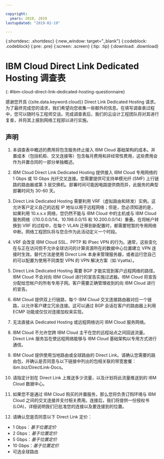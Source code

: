 ```yaml
---

copyright:
  years: 2018, 2019
lastupdated: "2019-02-19"

---
```


{:shortdesc: .shortdesc}
{:new_window: target="_blank"}
{:codeblock: .codeblock}
{:pre: .pre}
{:screen: .screen}
{:tip: .tip}
{:download: .download}

# IBM Cloud Direct Link Dedicated Hosting 调查表
{: #ibm-cloud-direct-link-dedicated-hosting-questionnaire}

感谢您开具 {{site.data.keyword.cloud}} Direct Link Dedicated Hosting 请求。为了最终完成您的请求，我们希望向您收集一些额外的信息。在填写调查表过程中，您可以随时与工程师交谈。完成调查表后，我们的云设计工程团队将对其进行复查，并将其上报到网络工程部以进行实施。

## 声明

1. 本调查表中概述的费用将包含服务终止接入 IBM Cloud 基础架构的成本。并置成本（包括机柜、交叉连接等）包含每月费用和非经常性费用，这些费用会作为并置合同的一部分单独概述。

2. IBM Cloud Direct Link Dedicated Hosting 提供接入 IBM Cloud 专用网络的 1 Gbps 或 10 Gbps 光纤交叉连接。您需要提供可支持单模光纤 (SMF) 上行链路的路由器或第 3 层交换机。部署时间可能因电路提供商而异，此服务的典型部署时间为 30-60 天。

3. Direct Link Dedicated Hosting 需要利用 VRF（虚拟路由和转发）实例。这允许客户定义自己的远程 IP 地址以用于远程网络；但是，您必须知道的是，如果利用 10.x.x.x 网络，您仍然不能与 IBM Cloud 中的主机或与 IBM Cloud 服务网络（(10.0.0.0/14、10.198.0.0/15 和 10.200.0.0/14）重叠。在将帐户转换到 VRF 的过程中，在每个 VLAN 迁移到新配置时，都需要短暂的专用网络中断。网络工程团队将与您合作为此活动定义一个时段。

4. VRF 会改变 IBM Cloud SSL、PPTP 和 IPsec VPN 的行为。通常，这些变化在与正在访问但不允许全球访问的计算资源所在的数据中心位置建立 VPN 连接时生效。替代方法是使用 Direct Link 本身来管理服务器，或者运行您自己的可以配置为使用不同类型 VPN 的 VPN 解决方案（如 Vyatta）。 

5. Direct Link Dedicated Hosting 需要 BGP 才能实现到客户远程网络的路径。IBM Cloud 不会对向 IBM Cloud 进行的宣告实施过滤器。IBM Cloud 将宣告分配给您帐户的所有专用子网。客户需要正确管理收到的向 IBM Cloud 进行的宣告。

6. IBM Cloud 提供双上行链路，每个 IBM Cloud 交叉连接路由器对应一个链路，以允许客户建立冗余连接。这可以通过 BGP 会话在客户的路由器上利用 ECMP 功能或仅仅对连接加权来实现。

7. 无法直接从 Dedicated Hosting 或远程网络访问 IBM Cloud 服务网络。

8. IBM Cloud 不允许您跨 IBM Cloud 主干在您的远程站点之间回送流量。Direct Link 服务旨在使远程网络能够与 IBM Cloud 基础架构以专用方式进行通信。

9. IBM Cloud 提供使用当地路由或全球路由的 Direct Link。请确认您需要的路由包，并确认是否同意与以下链接中列出的包相关联的带宽套餐：ibm.biz/DirectLink-Docs。

10. 请指定计划在 Direct Link 上推送多少流量，以及计划将此流量推送到的 IBM Cloud 数据中心。

11. 如果您不是通过 IBM Cloud 购买的并置服务，那么您将负责订购环境与 IBM Cloud 之间的交叉连接并支付相关费用。连接后，我们将提供一份授权书 (LOA)，详细说明我们已批准您的连接以及要连接到的位置。

12. 请确认您是否同意以下 Direct Link 定价：
 * 1 Gbps：_基于位置定价_ 
* 2 Gbps：_基于位置定价_
* 5 Gbps：_基于位置定价_
* 10 Gbps：_基于位置定价_
* 可选全球路由
